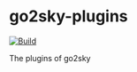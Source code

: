 # go2sky-plugins


[![Build](https://github.com/SkyAPM/go2sky-plugins/workflows/Build/badge.svg?branch=master)](https://github.com/SkyAPM/go2sky-plugins/actions?query=branch%3Amaster+event%3Apush+workflow%3ABuild)

The plugins of go2sky

